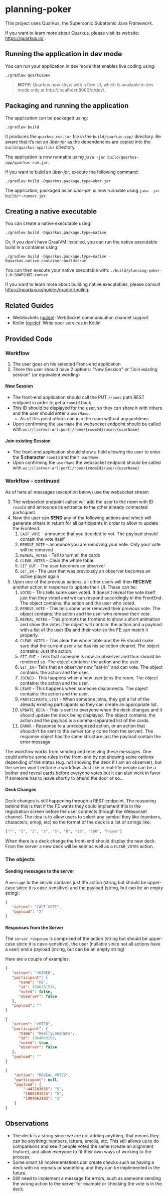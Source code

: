 # planning-poker

This project uses Quarkus, the Supersonic Subatomic Java Framework.

If you want to learn more about Quarkus, please visit its website: https://quarkus.io/ .

## Running the application in dev mode

You can run your application in dev mode that enables live coding using:

```shell script
./gradlew quarkusDev
```

> **_NOTE:_**  Quarkus now ships with a Dev UI, which is available in dev mode only at http://localhost:8080/q/dev/.

## Packaging and running the application

The application can be packaged using:

```shell script
./gradlew build
```

It produces the `quarkus-run.jar` file in the `build/quarkus-app/` directory.
Be aware that it’s not an _über-jar_ as the dependencies are copied into the `build/quarkus-app/lib/` directory.

The application is now runnable using `java -jar build/quarkus-app/quarkus-run.jar`.

If you want to build an _über-jar_, execute the following command:

```shell script
./gradlew build -Dquarkus.package.type=uber-jar
```

The application, packaged as an _über-jar_, is now runnable using `java -jar build/*-runner.jar`.

## Creating a native executable

You can create a native executable using:

```shell script
./gradlew build -Dquarkus.package.type=native
```

Or, if you don't have GraalVM installed, you can run the native executable build in a container using:

```shell script
./gradlew build -Dquarkus.package.type=native -Dquarkus.native.container-build=true
```

You can then execute your native executable with: `./build/planning-poker-1.0-SNAPSHOT-runner`

If you want to learn more about building native executables, please consult https://quarkus.io/guides/gradle-tooling.

## Related Guides

- WebSockets ([guide](https://quarkus.io/guides/websockets)): WebSocket communication channel support
- Kotlin ([guide](https://quarkus.io/guides/kotlin)): Write your services in Kotlin

## Provided Code

### Workflow
1. The user goes on his selected Front-end application 
2. There the user should have 2 options: "New Session" or "Join existing session" (or equivalent wording)

#### New Session
- The front-end application should call the PUT `/rooms` path REST endpoint in order to get a `roomId` back 
- This ID should be displayed for the user, so they can share it with others and the user should enter a `userName`.
    - As of this point others can join the room without any problems
- Upon confirming the `userName` the websocket endpoint should be called with `ws://[server-url:port]/room/{roomId}/user/{userName}` 


#### Join existing Session
- The front-end application should show a field allowing the user to enter the **5 character** `roomId` and their `userName`
- Upon confirming the `userName` the websocket endpoint should be called with `ws://[server-url:port]/room/{roomId}/user/{userName}`

### Workflow - continued
As of here all messages (exception below) use the websocket stream

3. The websocket endpoint called will add the user to the room with ID `roomId` and announce its entrance to the other already connected participant.
4. Now the user can **SEND** any of the following actions and which will generate others in return for all participants in order to allow to update the Frontend:
   1. `CAST_VOTE` - announce that you decided to vot. The payload should contain the vote itself
   2. `REMOVE_VOTE` - announce you are removing your vote. Only your vote will be removed
   3. `REVEAL_VOTES` - Tell to turn all the cards
   4. `CLEAR_VOTES` - Clear the whole table. 
   5. `SIT_OUT` - The user becomes an observer
   6. `SIT_IN` - The user that was previously an observer becomes an active player again
7. Upon one of the previous actions, all other users will then **RECEIVE** another action in response to update their UI. These can be:
    1. `VOTED` - This tells some user voted. It doesn't reveal the vote itself just that they voted and we can respond accordingly in the FrontEnd. The object contains: the action and the user who voted.
    2. `REMOVE_VOTE` - This tells some user removed their previous vote. The object contains: the action and the user who remove their vote.
    3. `REVEAL_VOTES` - This prompts the frontend to show a short animation and show the votes.The object will contain: the action and a payload with a list of the user IDs and their vote so the FE can match it properly.
    4. `CLEAR_VOTES` - This clear the whole table and the FE should make sure that the current user also has his selection cleared. The object contains: Just the action. 
    5. `SIT_OUT` - Tells that someone is now an observer and thus should be rendered so. The object contains: the action and the user.
    6. `SIT_IN` - Tells that an observer now "sat-in" and can vote. The object contains: the action and the user.
    7. `JOINED` - This happens when a new user joins the room. The object contains: the action and the user.
    8. `LEAVE` - This happens when someone disconnects. The object contains: the action and the user.
    9. `PARTICIPANTS_LIST` - When someone joins, they get a list of the already existing participants so they can create an appropriate list.
   10. `UPDATE_DECK` - This is sent to everyone when the deck changes and it should update the deck being displayed. The object contains: the action and the payload is a comma-separated list of the cards.
   11. `ERROR` - Response to a unrecognized action, or an action that shouldn't be sent to the server (only come from the server). The response object has the same structure just the payload contain the error message


The workflow works from sending and receiving these messages. One could enforce some rules in the front-end by not showing some options depending of the status (e.g. not showing the deck if I am an observer), but the server won't enforce a workflow. Just like in real-life people can be a bother and reveal cards before everyone votes but it can also work in favor if someone has to leave shortly to attend the door or so...

#### Deck Changes
Deck changes is still happening through a REST endpoint. The reasoning behind this is that if the FE wants they could implement this in the registration screen before the user connects through the Websocket channel.
The idea is to allow users to select any symbol they like (numbers, characters, emoji, etc) so the format of the deck is a list of strings like:
```python
["?", "1", "2", "3", "5", "8", "13", "100", "Pause"]
```
When there is a deck change the front-end should display the new deck. From the server a new deck will be sent as well as a `CLEAR_VOTES` action.

### The objects

#### Sending messages to the server
A `message` to the server contains just the action (string but should be upper-case since it is case-sensitive) and the payload (string, but can be an empty string):
```json
{
   "action": "CAST_VOTE",
   "payload": "2"
}
```

#### Responses from the Server
The `server response` is comprised of the action (string but should be upper-case since it is case-sensitive), the user (nullable since not all actions have a user) and a payload (string, but can be an empty string)

Here are a couple of examples:
```json
{
   "action": "JOINED",
   "participant": {
      "name": "FD",
      "id": 1600281574,
      "voted": false,
      "observer": false
   },
   "payload": ""
}
```
```json
{
   "action": "VOTED",
   "participant": {
      "name": "ReallyLongName",
      "id": 1904063193,
      "voted": true,
      "observer": false
   },
   "payload": ""
}
```
```json
{
    "action": "REVEAL_VOTES",
    "participant": null,
    "payload": {
        "-447263855": "5",
        "1600281574": "5",
        "1904063193": "2"
    }
}
```

## Observations

- The deck is a string since we are not adding anything, that means they can be anything: numbers, letters, emojis, etc.
This still allows us to do comparisons and see if people voted the same (create an alignment feature), and allow everyone to fit their own ways of working to the process.
- Some smart UI implementations can create checks such as having a deck with no repeats or something and they can be implemented in the future.
- Still need to implement a message for errors, such as someone sending the wrong action to the server for example or checking the vote is in the deck. 